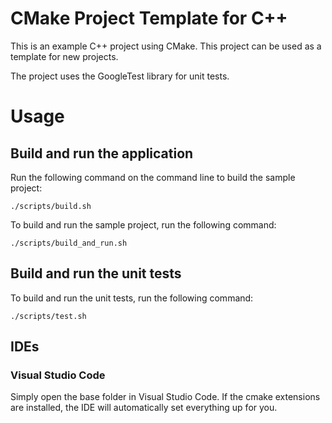 # CMake Project Template for C++

This is an example C++ project using CMake. This project can be used as a template for new projects.

The project uses the GoogleTest library for unit tests.

# Usage

## Build and run the application

Run the following command on the command line to build the sample project:

```
./scripts/build.sh
```

To build and run the sample project, run the following command:

```
./scripts/build_and_run.sh
```

## Build and run the unit tests

To build and run the unit tests, run the following command:
```
./scripts/test.sh
```

## IDEs

### Visual Studio Code

Simply open the base folder in Visual Studio Code. If the cmake extensions are installed, the IDE will automatically set everything up for you.